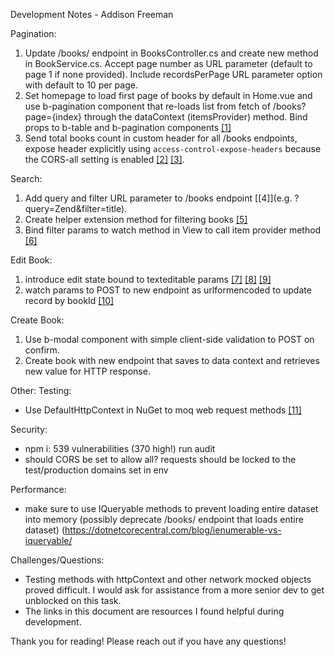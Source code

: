 Development Notes - Addison Freeman

Pagination:
1) Update /books/ endpoint in BooksController.cs and create new method in BookService.cs. Accept page number as URL parameter (default to page 1 if none provided). Include recordsPerPage URL parameter option with default to 10 per page.
2) Set homepage to load first page of books by default in Home.vue and use b-pagination component that re-loads list from fetch of /books?page={index} through the dataContext (itemsProvider) method. Bind props to b-table and b-pagination components [[1]](https://stackoverflow.com/questions/54494452/getting-bootstrap-vue-pagination-to-play-with-rest-api)
4) Send total books count in custom header for all /books endpoints, expose header explicitly using `access-control-expose-headers` because the CORS-all setting is enabled [[2]](https://github.com/pagekit/vue-resource/issues/663) [[3]](https://developer.mozilla.org/en-US/docs/Web/HTTP/Headers/Access-Control-Expose-Headers).


Search:
1) Add query and filter URL parameter to /books endpoint [[4]](e.g. ?query=Zend&filter=title).
2) Create helper extension method for filtering books [[5]](https://docs.microsoft.com/en-us/dotnet/csharp/programming-guide/classes-and-structs/extension-methods)
3) Bind filter params to watch method in View to call item provider method [[6]](https://stackoverflow.com/questions/53119086/how-do-i-update-the-items-async-in-a-b-table-from-bootstrap-vue-reusing-the-item)


Edit Book:
1) introduce edit state bound to texteditable params [[7]](https://stackoverflow.com/questions/42133894/vue-js-how-to-properly-watch-for-nested-data) [[8]](https://bootstrap-vue.org/docs/components/form-textarea) [[9]](https://stackoverflow.com/questions/48929139/hide-div-onclick-in-vue)
2) watch params to POST to new endpoint as urlformencoded to update record by bookId [[10]](https://docs.microsoft.com/en-us/aspnet/core/tutorials/first-web-api?view=aspnetcore-5.0&tabs=visual-studio)


Create Book:
1) Use b-modal component with simple client-side validation to POST on confirm. 
2) Create book with new endpoint that saves to data context and retrieves new value for HTTP response.

Other:
Testing:
- Use DefaultHttpContext in NuGet to moq web request methods [[11]](https://stackoverflow.com/questions/30909943/how-to-setup-request-header-in-fakehttpcontext-for-unit-testing)

Security:
- npm i: 539 vulnerabilities (370 high!) run audit
- should CORS be set to allow all? requests should be locked to the test/production domains set in env

Performance:
- make sure to use IQueryable methods to prevent loading entire dataset into memory (possibly deprecate /books/ endpoint that loads entire dataset) (https://dotnetcorecentral.com/blog/ienumerable-vs-iqueryable/

Challenges/Questions:
- Testing methods with httpContext and other network mocked objects proved difficult. I would ask for assistance from a more senior dev to get unblocked on this task.
- The links in this document are resources I found helpful during development.


Thank you for reading! Please reach out if you have any questions!
